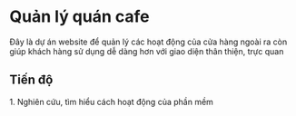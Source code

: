 <h1>Quản lý quán cafe</h1>
<t>Đây là dự án website để quản lý các hoạt động của cửa hàng ngoài ra còn giúp khách hàng sử dụng dễ dàng hơn với giao diện thân thiện, trực quan </t>
<h2>Tiến độ</h2>
1. Nghiên cứu, tìm hiểu cách hoạt động của phần mềm


